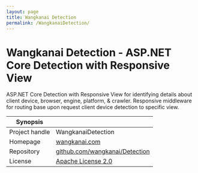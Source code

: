 ```yaml
---
layout: page
title: Wangkanai Detection
permalink: /WangkanaiDetection/
---
```


# Wangkanai Detection - ASP.NET Core Detection with Responsive View

ASP.NET Core Detection with Responsive View for identifying details about client device, browser, engine, platform, & crawler. Responsive middleware for routing base upon request client device detection to specific view. 

| Synopsis         |  |
|------------------|--|
| Project handle   | WangkanaiDetection |
| Homepage         | [wangkanai.com](https://www.wangkanai.com/) |
| Repository       | [github.com/wangkanai/Detection](https://github.com/wangkanai/Detection) |
| License          | [Apache License 2.0](https://www.apache.org/licenses/LICENSE-2.0) |
